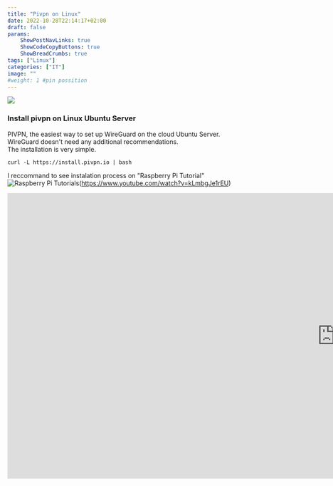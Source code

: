 ```yaml
---
title: "Pivpn on Linux"
date: 2022-10-28T22:14:17+02:00
draft: false
params:
    ShowPostNavLinks: true
    ShowCodeCopyButtons: true
    ShowBreadCrumbs: true
tags: ["Linux"]
categories: ["IT"]
image: ""
#weight: 1 #pin possition
---
```

![](/img/zwsem.jpg?classes=float-left,shadow)
### Install pivpn on Linux Ubuntu Server
PIVPN, the easiest way to set up WireGuard on the cloud Ubuntu Server.  
WireGuard doesn't need any additional recommendations.   
The installation is very simple.  
```cli 
curl -L https://install.pivpn.io | bash
```
I reccommand to see instalation process on "Raspberry Pi Tutorial"
![Raspberry Pi Tutorials](https://img.youtube.com/vi/YOUTUBE-ID/0.jpg)(https://www.youtube.com/watch?v=kLmbgJe1rEU)
<iframe width="1473" height="641" src="https://www.youtube.com/embed/kLmbgJe1rEU" title="OpenVPN Raspberry Pi Setup using PiVPN! (Easy Tutorial)" frameborder="0" allow="accelerometer; autoplay; clipboard-write; encrypted-media; gyroscope; picture-in-picture" allowfullscreen></iframe>

